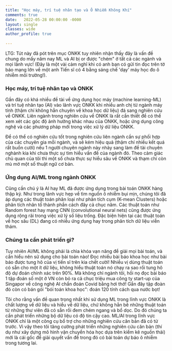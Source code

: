 ```yaml
---
title: "Học máy, trí tuệ nhân tạo và Ô Nhiễm Không Khí"
comments: true
date:   2022-05-28 00:00:00 -0000
layout: single
classes: wide
author_profile: true
  
---
```

LTG: Tút này đã pót trên mục ONKK tuy nhiên nhận thấy đây là vấn đề chung do mấy năm nay ML và AI bị or được "chém" ở tất cả các ngành và mọi lãnh vực! (Đây là một vài cảm nghĩ khi có anh bạn có gửi tin đọc trên tờ báo mạng lớn về một anh Tiến sĩ có 4 bằng sáng chế 'dạy' máy học đo ô nhiễm môi trường!).

### Học máy, trí tuệ nhân tạo và ONKK

Gần đây có khá nhiều đề tài về ứng dụng học máy (machine learning-ML) và trí tuệ nhân tạo (AI) vào lãnh vực ONKK 
khi nhiều anh chị từ ngành máy tính (thậm chí không hẳn chuyên về khoa học dữ liệu) đá sang nghiên cứu về ONKK. 
Liên ngành trong nghiên cứu về ONKK là rất cần thiết để có thể xem xét các góc độ ảnh hưởng khác nhau của ONKK, 
hoặc ứng dụng công nghệ và các phương pháp mới trong việc xử lý dữ liệu ONKK.

Để có thể có nghiên cứu tốt trong nghiên cứu liên ngành cần sự phối hợp của các chuyên gia mỗi ngành, 
và sẽ kém hiệu quả (thậm chí nhiều kết quá rất buồn cười) nếu 1 người chuyên ngành này nhảy sang làm đề tài chuyên nghành kia khi
chưa thực sự tìm hiểu vấn đề của ngành đó.
Theo cảm giác chủ quan của tôi thì một số chưa thực sự hiểu sâu về ONKK và thạm chí còn mù mờ một số thuật ngữ cơ bản.

### Ứng dụng AI/ML trong ngành ONKK

Cũng cần chú ý là AI hay ML đã được ứng dụng trong bài toán ONKK hàng thập kỷ. 
Như trong lãnh vực hẹp về tìm nguồn ô nhiễm bụi mịn, chúng tôi đã áp dụng các thuật toán phân loại như phân tích cụm 
(K-mean Clusters) hoặc phân tích nhân tố thành phần cách đây cả chục năm. 
Các thuật toán như Random forest hay mạng CNN (convolutional neural nets) cũng được ứng dụng rộng rãi trong việc xử lý số liệu trống.
Đặc biện hiện tại các thuật toán về học sâu (DL) đang có nhiều ứng dụng hay trong phân tích dữ liệu viễn thám.

### Chúng ta cần phát triển gì?

Tuy nhiên AI/ML không phải là chìa khóa vạn năng để giải mọi bài toán, và cần hiểu nên sử dụng cho
bài toán nào! Đọc nhiều bài báo khoa học như bài báo được tung hô của vị tiến sĩ trên kia chết cười! 
Nhiều vị dùng thuật toán có sẵn cho một ít dữ liệu, không hiểu thuật toán nó chạy ra sao rồi tung hô độ dự đoán chính xác trên 90%.
Mà không chỉ ngành tôi, hồi nọ đọc bài báo 1 tập đoán số một ở VN còn bỏ ra cả chục triệu mua công ty start-up của Singapor 
về công nghệ AI chẩn đoán Covid bằng hơi thở! Gần đây tập đoàn đó còn có bán gói "bói toán khoa học": đoán 120 tính cách qua nước bọt!

Tôi cho rằng vấn đề quan trọng nhất khi sử dụng ML trong lĩnh vực ONKK là chất lượng về dữ liệu và hiểu về dữ liệu,
chứ không hẳn bê những thuật toán từ những thư viên đã có sẵn rồi đem chém ngang và bổ dọc.
Do đó chúng ta cần phát triển những bộ dữ liệu có độ tin cậy cao.
ML/AI trong lĩnh vực ONKK chỉ là một công cụ bổ trợ cho những nghiên cứu căn bản đã có từ trước.
Vì vậy theo tôi tăng cường phát triển những nghiên cứu căn bản (thí dụ như xây dựng mô hình vận chuyển hóa học dựa trên kiểm kê nguồn thải)
mới là cái gốc để giải quyết vấn đề trong đó có bài toán dự báo ô nhiễm trong tương lai.

